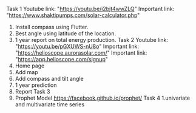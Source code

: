 Task 1
Youtube link: "https://youtu.be/i2bjt4wwZLQ"
Important link: "https://www.shaktipumps.com/solar-calculator.php"
1. Install compass using Flutter.
2. Best angle using latitude of the location.
3. 1 year report on total energy production.
Task 2
Youtube link: "https://youtu.be/pGXUWS-nU8o"
Important link: "https://helioscope.aurorasolar.com/"
Important link: "https://app.helioscope.com/signup"
1. Home page
2. Add map
3. Add compass and tilt angle
4. 1 year prediction
5. Report
Task 3
1. Prophet Model
https://facebook.github.io/prophet/
Task 4
1.univariate and multivariate time series
